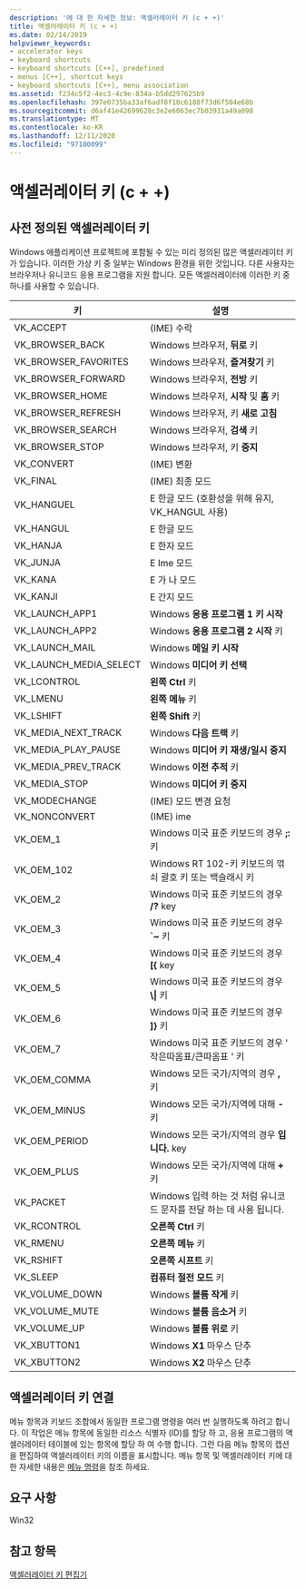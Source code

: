 ```yaml
---
description: '에 대 한 자세한 정보: 액셀러레이터 키 (c + +)'
title: 액셀러레이터 키 (c + +)
ms.date: 02/14/2019
helpviewer_keywords:
- accelerator keys
- keyboard shortcuts
- keyboard shortcuts [C++], predefined
- menus [C++], shortcut keys
- keyboard shortcuts [C++], menu association
ms.assetid: f234c5f2-4ec3-4c9e-834a-b5dd297625b9
ms.openlocfilehash: 397e0735ba33af6adf8f10c6188f73d6f504e68b
ms.sourcegitcommit: d6af41e42699628c3e2e6063ec7b03931a49a098
ms.translationtype: MT
ms.contentlocale: ko-KR
ms.lasthandoff: 12/11/2020
ms.locfileid: "97180099"
---
```

# <a name="accelerator-keys-c"></a>액셀러레이터 키 (c + +)

## <a name="predefined-accelerator-keys"></a>사전 정의된 액셀러레이터 키

Windows 애플리케이션 프로젝트에 포함될 수 있는 미리 정의된 많은 액셀러레이터 키가 있습니다. 이러한 가상 키 중 일부는 Windows 환경을 위한 것입니다. 다른 사용자는 브라우저나 유니코드 응용 프로그램을 지원 합니다. 모든 액셀러레이터에 이러한 키 중 하나를 사용할 수 있습니다.

|키|설명|
|---------|-----------------|
|VK_ACCEPT|(IME) 수락|
|VK_BROWSER_BACK|Windows 브라우저, **뒤로** 키|
|VK_BROWSER_FAVORITES|Windows 브라우저, **즐겨찾기** 키|
|VK_BROWSER_FORWARD|Windows 브라우저, **전방** 키|
|VK_BROWSER_HOME|Windows 브라우저, **시작** 및 **홈** 키|
|VK_BROWSER_REFRESH|Windows 브라우저, 키 **새로 고침**|
|VK_BROWSER_SEARCH|Windows 브라우저, **검색** 키|
|VK_BROWSER_STOP|Windows 브라우저, 키 **중지**|
|VK_CONVERT|(IME) 변환|
|VK_FINAL|(IME) 최종 모드|
|VK_HANGUEL|E 한글 모드 (호환성을 위해 유지, VK_HANGUL 사용)|
|VK_HANGUL|E 한글 모드|
|VK_HANJA|E 한자 모드|
|VK_JUNJA|E Ime 모드|
|VK_KANA|E 가 나 모드|
|VK_KANJI|E 간지 모드|
|VK_LAUNCH_APP1|Windows **응용 프로그램 1 키 시작**|
|VK_LAUNCH_APP2|Windows **응용 프로그램 2 시작** 키|
|VK_LAUNCH_MAIL|Windows **메일 키 시작**|
|VK_LAUNCH_MEDIA_SELECT|Windows **미디어 키 선택**|
|VK_LCONTROL|**왼쪽 Ctrl** 키|
|VK_LMENU|**왼쪽 메뉴** 키|
|VK_LSHIFT|**왼쪽 Shift** 키|
|VK_MEDIA_NEXT_TRACK|Windows **다음 트랙** 키|
|VK_MEDIA_PLAY_PAUSE|Windows **미디어 키 재생/일시 중지**|
|VK_MEDIA_PREV_TRACK|Windows **이전 추적** 키|
|VK_MEDIA_STOP|Windows **미디어 키 중지**|
|VK_MODECHANGE|(IME) 모드 변경 요청|
|VK_NONCONVERT|(IME) ime|
|VK_OEM_1|Windows 미국 표준 키보드의 경우 **;:** 키|
|VK_OEM_102|Windows RT 102-키 키보드의 꺾쇠 괄호 키 또는 백슬래시 키|
|VK_OEM_2|Windows 미국 표준 키보드의 경우 **/?** key|
|VK_OEM_3|Windows 미국 표준 키보드의 경우 **`~** 키|
|VK_OEM_4|Windows 미국 표준 키보드의 경우 **[{** key|
|VK_OEM_5|Windows 미국 표준 키보드의 경우 **\\&#124;** 키|
|VK_OEM_6|Windows 미국 표준 키보드의 경우 **]}** 키|
|VK_OEM_7|Windows 미국 표준 키보드의 경우 ' 작은따옴표/큰따옴표 ' 키|
|VK_OEM_COMMA|Windows 모든 국가/지역의 경우 **,** 키|
|VK_OEM_MINUS|Windows 모든 국가/지역에 대해 **-** 키|
|VK_OEM_PERIOD|Windows 모든 국가/지역의 경우 **입니다.** key|
|VK_OEM_PLUS|Windows 모든 국가/지역에 대해 **+** 키|
|VK_PACKET|Windows 입력 하는 것 처럼 유니코드 문자를 전달 하는 데 사용 됩니다.|
|VK_RCONTROL|**오른쪽 Ctrl** 키|
|VK_RMENU|**오른쪽 메뉴** 키|
|VK_RSHIFT|**오른쪽 시프트** 키|
|VK_SLEEP|**컴퓨터 절전 모드** 키|
|VK_VOLUME_DOWN|Windows **볼륨 작게** 키|
|VK_VOLUME_MUTE|Windows **볼륨 음소거** 키|
|VK_VOLUME_UP|Windows **볼륨 위로** 키|
|VK_XBUTTON1|Windows **X1** 마우스 단추|
|VK_XBUTTON2|Windows **X2** 마우스 단추|

## <a name="accelerator-key-association"></a>액셀러레이터 키 연결

메뉴 항목과 키보드 조합에서 동일한 프로그램 명령을 여러 번 실행하도록 하려고 합니다. 이 작업은 메뉴 항목에 동일한 리소스 식별자 (ID)를 할당 하 고, 응용 프로그램의 액셀러레이터 테이블에 있는 항목에 할당 하 여 수행 합니다. 그런 다음 메뉴 항목의 캡션을 편집하여 액셀러레이터 키의 이름을 표시합니다. 메뉴 항목 및 액셀러레이터 키에 대 한 자세한 내용은 [메뉴 명령](./menu-command-properties.md)을 참조 하세요.

## <a name="requirements"></a>요구 사항

Win32

## <a name="see-also"></a>참고 항목

[액셀러레이터 키 편집기](../windows/accelerator-editor.md)<br/>
